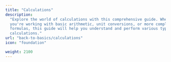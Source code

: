 ```yaml
---
title: "Calculations"
description:
  "Explore the world of calculations with this comprehensive guide. Whether
  you're working with basic arithmetic, unit conversions, or more complex
  formulas, this guide will help you understand and perform various types of
  calculations."
url: "back-to-basics/calculations"
icon: "foundation"

weight: 2100
---
```


